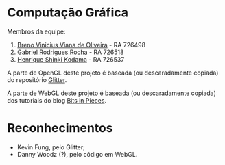# Computação Gráfica

Membros da equipe:

1. [Breno Vinicius Viana de Oliveira](https://github.com/donOnerb) - RA 726498
2. [Gabriel Rodrigues Rocha](https://github.com/gabrielrodriguesrocha) - RA 726518
3. [Henrique Shinki Kodama](https://github.com/hskodama) - RA 726537

A parte de OpenGL deste projeto é baseada (ou descaradamente copiada) do repositório [Glitter](https://github.com/Polytonic/Glitter).

A parte de WebGL deste projeto é baseada (ou descaradamente copiada) dos tutoriais do blog [Bits in Pieces](https://dannywoodz.wordpress.com/).

# Reconhecimentos

- Kevin Fung, pelo Glitter;
- Danny Woodz (?), pelo código em WebGL.
